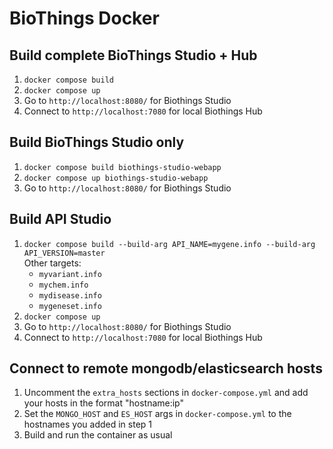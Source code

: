 # BioThings Docker

## Build complete BioThings Studio + Hub
1. `docker compose build`
2. `docker compose up`
3. Go to `http://localhost:8080/` for Biothings Studio
4. Connect to `http://localhost:7080` for local Biothings Hub

## Build BioThings Studio only
1. `docker compose build biothings-studio-webapp`
2. `docker compose up biothings-studio-webapp`
3. Go to `http://localhost:8080/` for Biothings Studio

## Build API Studio
1. `docker compose build --build-arg API_NAME=mygene.info --build-arg API_VERSION=master`  
  Other targets: 
    - `myvariant.info`
    - `mychem.info`
    - `mydisease.info`
    - `mygeneset.info`
2. `docker compose up`
3. Go to `http://localhost:8080/` for Biothings Studio
4. Connect to `http://localhost:7080` for local Biothings Hub

## Connect to remote mongodb/elasticsearch hosts
1. Uncomment the `extra_hosts` sections in `docker-compose.yml` and add your hosts in the format "hostname:ip"
2. Set the `MONGO_HOST` and `ES_HOST` args in `docker-compose.yml` to the hostnames you added in step 1
3. Build and run the container as usual

